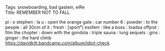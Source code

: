 Tags: snowboarding, bad gastein, eiRe  
Title: REMEMBER NOT TO FALL  
  
pi : o stephen : la u : open the orange gate : car number 6 : powder : to the people : all 30cm of it : fresh : [sport°] essfem : like a boss : loadsa offpist : film the chopter : down with the gondola : triple sauna : lung sequels : gins : ginger : the hard climb  
<https://davidkitt.bandcamp.com/album/idiot-check>  
